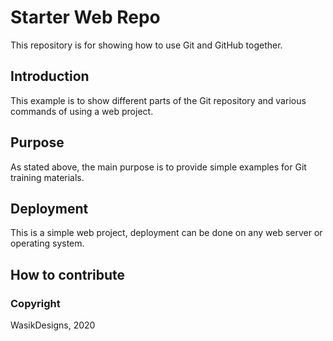 # Starter Web Repo

This repository is for showing how to use Git and GitHub together.

## Introduction

This example is to show different parts of the Git repository and various commands of using a web project.

## Purpose

As stated above, the main purpose is to provide simple examples for Git training materials.

## Deployment

This is a simple web project, deployment can be done on any web server or operating system.

## How to contribute

### Copyright

WasikDesigns, 2020